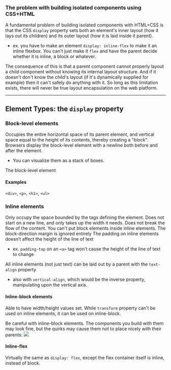 
### The problem with building isolated components using CSS+HTML
A fundamental problem of building isolated components with HTML+CSS is that the CSS `display` property sets both an element's inner layout (how it lays out its children) and its outer layout (how it is laid inside it parent).
- ex. you have to make an element `display: inline-flex` to make it an inline flexbox. You can't just make it `flex` and have the parent decide whether it is inline, a block or whatever.

The consequence of this is that a parent component cannot properly layout a child component without knowing its internal layout structure. And if it doesn't don't know the child's layout (if it's dynamically supplied for example) then it can't safely do anything with it. So long as this limitation exists, there will never be true layout encapsulation on the web platform.

* * *

## Element Types: the `display` property
### Block-level elements
Occupies the entire horizontal space of its parent element, and vertical space equal to the height of its contents, thereby creating a "block".
Browsers display the block-level element with a newline both before and after the element. 
- You can visualize them as a stack of boxes.

The block-level element

#### Examples
`<div>`, `<p>`, `<h1>`, `<ul>`

### Inline elements
Only occupy the space bounded by the tags defining the element.
Does not start on a new line, and only takes up the width it needs.
Does not break the flow of the content.
You can't put block elements inside inline elements.
The block-direction margin is ignored entirely
The padding on inline elements doesn’t affect the height of the line of text
- ex. `padding-top` on an `<a>` tag won't cause the height of the line of text to change

All inline elements (not just text) can be laid out by a parent with the `text-align` property
- also with `vertical-align`, which would be the inverse property, manipulating upon the vertical axis.

#### Inline-block elements
Able to have width/height values set.
While `transform` property can't be used on inline elements, it can be used on inline-block.

Be careful with inline-block elements. The components you build with them may look fine, but the quirks may cause them not to place nicely with their parents:
![](/assets/images/2021-11-02-10-53-16.png) 

#### Inline-flex
Virtually the same as `display: flex`, except the flex container itself is inline, instead of block.
